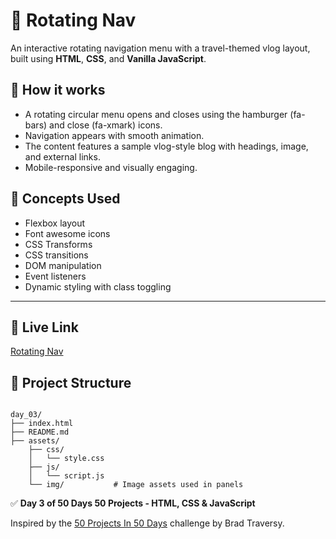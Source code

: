 # 🌟 Rotating Nav

An interactive rotating navigation menu with a travel-themed vlog layout, built using **HTML**, **CSS**, and **Vanilla JavaScript**.


## 🚀 How it works
- A rotating circular menu opens and closes using the hamburger (fa-bars) and close (fa-xmark) icons.
- Navigation appears with smooth animation.
- The content features a sample vlog-style blog with headings, image, and external links.
- Mobile-responsive and visually engaging.


## 🧠 Concepts Used
- Flexbox layout  
- Font awesome icons
- CSS Transforms
- CSS transitions  
- DOM manipulation  
- Event listeners  
- Dynamic styling with class toggling

---

## 🔗 Live Link

<a href="https://toaufik.github.io/50-projects-50-Days/day_03/index.html" target="_blank">Rotating Nav</a>


## 📁 Project Structure

```

day_03/
├── index.html              
├── README.md               
├── assets/
    ├── css/
    │   └── style.css
    ├── js/
    │   └── script.js
    └── img/           # Image assets used in panels

```

✅ **Day 3 of 50 Days 50 Projects -  HTML, CSS & JavaScript**

Inspired by the [50 Projects In 50 Days](https://www.udemy.com/course/50-projects-50-days/) challenge by Brad Traversy.
